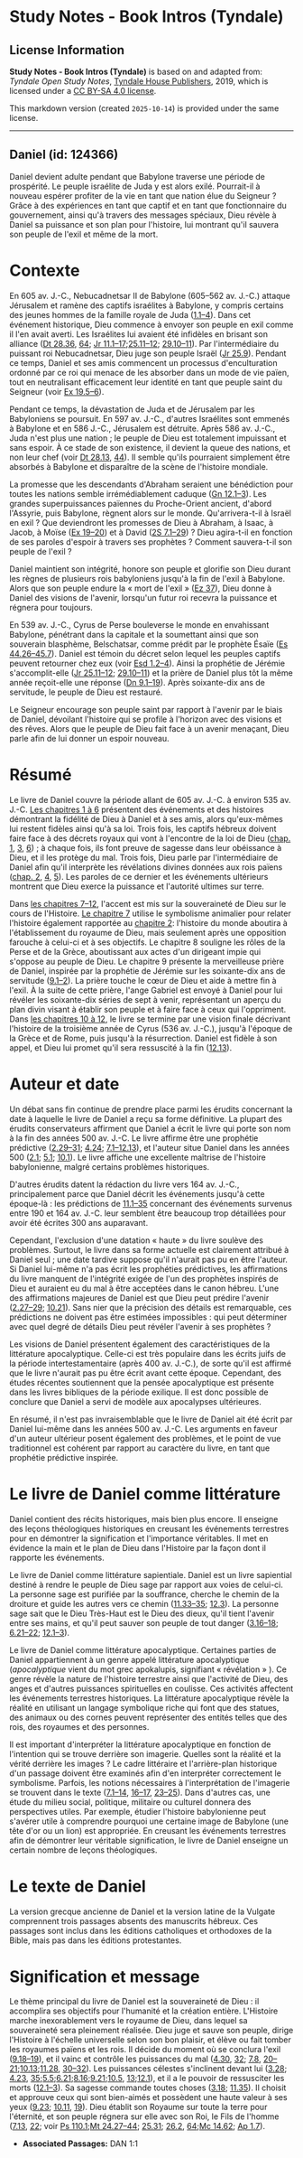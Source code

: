 # Study Notes - Book Intros (Tyndale)

## License Information

**Study Notes - Book Intros (Tyndale)** is based on and adapted from: _Tyndale Open Study Notes_, [Tyndale House Publishers](https://tyndaleopenresources.com/), 2019, which is licensed under a [CC BY-SA 4.0 license](https://creativecommons.org/licenses/by-sa/4.0/legalcode.en).

This markdown version (created `2025-10-14`) is provided under the same license.



--------------------------------

## Daniel (id: 124366)

Daniel devient adulte pendant que Babylone traverse une période de prospérité. Le peuple israélite de Juda y est alors exilé. Pourrait\-il à nouveau espérer profiter de la vie en tant que nation élue du Seigneur ? Grâce à des expériences en tant que captif et en tant que fonctionnaire du gouvernement, ainsi qu'à travers des messages spéciaux, Dieu révèle à Daniel sa puissance et son plan pour l'histoire, lui montrant qu'il sauvera son peuple de l'exil et même de la mort.

Contexte
========

En 605 av. J.\-C., Nebucadnetsar II de Babylone (605–562 av. J.\-C.) attaque Jérusalem et ramène des captifs israélites à Babylone, y compris certains des jeunes hommes de la famille royale de Juda ([1\.1–4](https://ref.ly/Dan1:1-Dan1:4)). Dans cet événement historique, Dieu commence à envoyer son peuple en exil comme il l'en avait averti. Les Israélites lui avaient été infidèles en brisant son alliance ([Dt 28\.36](https://ref.ly/Deut28:36), [64](https://ref.ly/Deut28:64); [Jr 11\.1–17](https://ref.ly/Jer11:1-Jer11:17);[25\.11–12](https://ref.ly/Jer25:11-Jer25:12); [29\.10–11](https://ref.ly/Jer29:10-Jer29:11)). Par l'intermédiaire du puissant roi Nebucadnetsar, Dieu juge son peuple Israël ([Jr 25\.9](https://ref.ly/Jer25:9)). Pendant ce temps, Daniel et ses amis commencent un processus d'enculturation ordonné par ce roi qui menace de les absorber dans un mode de vie païen, tout en neutralisant efficacement leur identité en tant que peuple saint du Seigneur (voir [Ex 19\.5–6](https://ref.ly/Exod19:5-Exod19:6)).

Pendant ce temps, la dévastation de Juda et de Jérusalem par les Babyloniens se poursuit. En 597 av. J.\-C., d'autres Israélites sont emmenés à Babylone et en 586 J.\-C., Jérusalem est détruite. Après 586 av. J.\-C., Juda n'est plus une nation ; le peuple de Dieu est totalement impuissant et sans espoir. À ce stade de son existence, il devient la queue des nations, et non leur chef (voir [Dt 28\.13](https://ref.ly/Deut28:13), [44](https://ref.ly/Deut28:44)). Il semble qu'ils pourraient simplement être absorbés à Babylone et disparaître de la scène de l'histoire mondiale.

La promesse que les descendants d'Abraham seraient une bénédiction pour toutes les nations semble irrémédiablement caduque ([Gn 12\.1–3](https://ref.ly/Gen12:1-Gen12:3)). Les grandes superpuissances païennes du Proche\-Orient ancient, d'abord l'Assyrie, puis Babylone, règnent alors sur le monde. Qu'arrivera\-t\-il à Israël en exil ? Que deviendront les promesses de Dieu à Abraham, à Isaac, à Jacob, à Moïse ([Ex 19–20](https://ref.ly/Exod19:1-Exod20:26)) et à David ([2S 7\.1–29](https://ref.ly/2Sam7:1-2Sam7:29)) ? Dieu agira\-t\-il en fonction de ses paroles d'espoir à travers ses prophètes ? Comment sauvera\-t\-il son peuple de l'exil ?

Daniel maintient son intégrité, honore son peuple et glorifie son Dieu durant les règnes de plusieurs rois babyloniens jusqu'à la fin de l'exil à Babylone. Alors que son peuple endure la « mort de l'exil » ([Ez 37](https://ref.ly/Ezek37:1-Ezek37:28)), Dieu donne à Daniel des visions de l'avenir, lorsqu'un futur roi recevra la puissance et régnera pour toujours.

En 539 av. J.\-C., Cyrus de Perse bouleverse le monde en envahissant Babylone, pénétrant dans la capitale et la soumettant ainsi que son souverain blasphème, Belschatsar, comme prédit par le prophète Ésaïe ([Es 44\.26–45\.7](https://ref.ly/Isa44:26-Isa45:7)). Daniel est témoin du décret selon lequel les peuples captifs peuvent retourner chez eux (voir [Esd 1\.2–4](https://ref.ly/Ezra1:2-Ezra1:4)). Ainsi la prophétie de Jérémie s'accomplit\-elle ([Jr 25\.11–12](https://ref.ly/Jer25:11-Jer25:12); [29\.10–11](https://ref.ly/Jer29:10-Jer29:11)) et la prière de Daniel plus tôt la même année reçoit\-elle une réponse ([Dn 9\.1–19](https://ref.ly/Dan9:1-Dan9:19)). Après soixante\-dix ans de servitude, le peuple de Dieu est restauré.

Le Seigneur encourage son peuple saint par rapport à l'avenir par le biais de Daniel, dévoilant l'histoire qui se profile à l'horizon avec des visions et des rêves. Alors que le peuple de Dieu fait face à un avenir menaçant, Dieu parle afin de lui donner un espoir nouveau.

Résumé
======

Le livre de Daniel couvre la période allant de 605 av. J.\-C. à environ 535 av. J.\-C. [Les chapitres 1 à 6](https://ref.ly/Dan1:1-Dan6:28) présentent des événements et des histoires démontrant la fidélité de Dieu à Daniel et à ses amis, alors qu'eux\-mêmes lui restent fidèles ainsi qu'à sa loi. Trois fois, les captifs hébreux doivent faire face à des décrets royaux qui vont à l'encontre de la loi de Dieu ([chap. 1](https://ref.ly/Dan1:1-Dan1:21), [3](https://ref.ly/Dan3:1-Dan3:30), [6](https://ref.ly/Dan6:1-Dan6:28)) ; à chaque fois, ils font preuve de sagesse dans leur obéissance à Dieu, et il les protège du mal. Trois fois, Dieu parle par l'intermédiaire de Daniel afin qu'il interprète les révélations divines données aux rois païens ([chap. 2](https://ref.ly/Dan2:1-Dan2:49), [4](https://ref.ly/Dan4:1-Dan4:37), [5](https://ref.ly/Dan5:1-Dan5:31)). Les paroles de ce dernier et les événements ultérieurs montrent que Dieu exerce la puissance et l'autorité ultimes sur terre.

Dans [les chapitres 7–12](https://ref.ly/Dan7:1-Dan12:13), l'accent est mis sur la souveraineté de Dieu sur le cours de l'Histoire. [Le chapitre 7](https://ref.ly/Dan7:1-Dan7:28) utilise le symbolisme animalier pour relater l'histoire également rapportée au [chapitre 2](https://ref.ly/Dan2:1-Dan2:49): l'histoire du monde aboutira à l'établissement du royaume de Dieu, mais seulement après une opposition farouche à celui\-ci et à ses objectifs. Le chapitre 8 souligne les rôles de la Perse et de la Grèce, aboutissant aux actes d'un dirigeant impie qui s'oppose au peuple de Dieu. Le chapitre 9 présente la merveilleuse prière de Daniel, inspirée par la prophétie de Jérémie sur les soixante\-dix ans de servitude ([9\.1–2](https://ref.ly/Dan9:1-Dan9:2)). La prière touche le cœur de Dieu et aide à mettre fin à l'exil. À la suite de cette prière, l'ange Gabriel est envoyé à Daniel pour lui révéler les soixante\-dix séries de sept à venir, représentant un aperçu du plan divin visant à établir son peuple et à faire face à ceux qui l'oppriment. Dans [les chapitres 10 à 12](https://ref.ly/Dan10:1-Dan12:13), le livre se termine par une vision finale décrivant l'histoire de la troisième année de Cyrus (536 av. J.\-C.), jusqu'à l'époque de la Grèce et de Rome, puis jusqu'à la résurrection. Daniel est fidèle à son appel, et Dieu lui promet qu'il sera ressuscité à la fin ([12\.13](https://ref.ly/Dan12:13)).

Auteur et date
==============

Un débat sans fin continue de prendre place parmi les érudits concernant la date à laquelle le livre de Daniel a reçu sa forme définitive. La plupart des érudits conservateurs affirment que Daniel a écrit le livre qui porte son nom à la fin des années 500 av. J.\-C. Le livre affirme être une prophétie prédictive ([2\.29–31](https://ref.ly/Dan2:29-Dan2:31); [4\.24](https://ref.ly/Dan4:24); [7\.1–12\.13](https://ref.ly/Dan7:1-Dan12:13)), et l'auteur situe Daniel dans les années 500 ([2\.1](https://ref.ly/Dan2:1); [5\.1](https://ref.ly/Dan5:1); [10\.1](https://ref.ly/Dan10:1)). Le livre affiche une excellente maîtrise de l'histoire babylonienne, malgré certains problèmes historiques.

D'autres érudits datent la rédaction du livre vers 164 av. J.\-C., principalement parce que Daniel décrit les événements jusqu'à cette époque\-là : les prédictions de [11\.1–35](https://ref.ly/Dan11:1-Dan11:35) concernant des événements survenus entre 190 et 164 av. J.\-C. leur semblent être beaucoup trop détaillées pour avoir été écrites 300 ans auparavant.

Cependant, l'exclusion d'une datation « haute » du livre soulève des problèmes. Surtout, le livre dans sa forme actuelle est clairement attribué à Daniel seul ; une date tardive suppose qu'il n'aurait pas pu en être l'auteur. Si Daniel lui\-même n'a pas écrit les prophéties prédictives, les affirmations du livre manquent de l'intégrité exigée de l'un des prophètes inspirés de Dieu et auraient eu du mal à être acceptées dans le canon hébreu. L'une des affirmations majeures de Daniel est que Dieu peut prédire l'avenir ([2\.27–29](https://ref.ly/Dan2:27-Dan2:29); [10\.21](https://ref.ly/Dan10:21)). Sans nier que la précision des détails est remarquable, ces prédictions ne doivent pas être estimées impossibles : qui peut déterminer avec quel degré de détails Dieu peut révéler l'avenir à ses prophètes ?

Les visions de Daniel présentent également des caractéristiques de la littérature apocalyptique. Celle\-ci est très populaire dans les écrits juifs de la période intertestamentaire (après 400 av. J.\-C.), de sorte qu'il est affirmé que le livre n'aurait pas pu être écrit avant cette époque. Cependant, des études récentes soutiennent que la pensée apocalyptique est présente dans les livres bibliques de la période exilique. Il est donc possible de conclure que Daniel a servi de modèle aux apocalypses ultérieures.

En résumé, il n'est pas invraisemblable que le livre de Daniel ait été écrit par Daniel lui\-même dans les années 500 av. J.\-C. Les arguments en faveur d'un auteur ultérieur posent également des problèmes, et le point de vue traditionnel est cohérent par rapport au caractère du livre, en tant que prophétie prédictive inspirée.

Le livre de Daniel comme littérature
====================================

Daniel contient des récits historiques, mais bien plus encore. Il enseigne des leçons théologiques historiques en creusant les événements terrestres pour en démontrer la signification et l'importance véritables. Il met en évidence la main et le plan de Dieu dans l'Histoire par la façon dont il rapporte les événements.

Le livre de Daniel comme littérature sapientiale. Daniel est un livre sapiential destiné à rendre le peuple de Dieu sage par rapport aux voies de celui\-ci. La personne sage est purifiée par la souffrance, cherche le chemin de la droiture et guide les autres vers ce chemin ([11\.33–35](https://ref.ly/Dan11:33-Dan11:35); [12\.3](https://ref.ly/Dan12:3)). La personne sage sait que le Dieu Très\-Haut est le Dieu des dieux, qu'il tient l'avenir entre ses mains, et qu'il peut sauver son peuple de tout danger ([3\.16–18](https://ref.ly/Dan3:16-Dan3:18); [6\.21–22](https://ref.ly/Dan6:21-Dan6:22); [12\.1–3](https://ref.ly/Dan12:1-Dan12:3)).

Le livre de Daniel comme littérature apocalyptique. Certaines parties de Daniel appartiennent à un genre appelé littérature apocalyptique (*apocalyptique* vient du mot grec apokalupis, signifiant « révélation » ). Ce genre révèle la nature de l'histoire terrestre ainsi que l'activité de Dieu, des anges et d'autres puissances spirituelles en coulisse. Ces activités affectent les événements terrestres historiques. La littérature apocalyptique révèle la réalité en utilisant un langage symbolique riche qui font que des statues, des animaux ou des cornes peuvent représenter des entités telles que des rois, des royaumes et des personnes.

Il est important d'interpréter la littérature apocalyptique en fonction de l'intention qui se trouve derrière son imagerie. Quelles sont la réalité et la vérité derrière les images ? Le cadre littéraire et l'arrière\-plan historique d'un passage doivent être examinés afin d'en interpréter correctement le symbolisme. Parfois, les notions nécessaires à l'interprétation de l'imagerie se trouvent dans le texte ([7\.1–14](https://ref.ly/Dan7:1-Dan7:14), [16–17](https://ref.ly/Dan7:16-Dan7:17), [23–25](https://ref.ly/Dan7:23-Dan7:25)). Dans d'autres cas, une étude du milieu social, politique, militaire ou culturel donnera des perspectives utiles. Par exemple, étudier l'histoire babylonienne peut s'avérer utile à comprendre pourquoi une certaine image de Babylone (une tête d'or ou un lion) est appropriée. En creusant les événements terrestres afin de démontrer leur véritable signification, le livre de Daniel enseigne un certain nombre de leçons théologiques.

Le texte de Daniel
==================

La version grecque ancienne de Daniel et la version latine de la Vulgate comprennent trois passages absents des manuscrits hébreux. Ces passages sont inclus dans les éditions catholiques et orthodoxes de la Bible, mais pas dans les éditions protestantes.

Signification et message
========================

Le thème principal du livre de Daniel est la souveraineté de Dieu : il accomplira ses objectifs pour l'humanité et la création entière. L'Histoire marche inexorablement vers le royaume de Dieu, dans lequel sa souveraineté sera pleinement réalisée. Dieu juge et sauve son peuple, dirige l'Histoire à l'échelle universelle selon son bon plaisir, et élève ou fait tomber les royaumes païens et les rois. Il décide du moment où se conclura l'exil ([9\.18–19](https://ref.ly/Dan9:18-Dan9:19)), et il vainc et contrôle les puissances du mal ([4\.30](https://ref.ly/Dan4:30), [32](https://ref.ly/Dan4:32); [7\.8](https://ref.ly/Dan7:8), [20–21](https://ref.ly/Dan7:20-Dan7:21);[10\.13](https://ref.ly/Dan10:13);[11\.28](https://ref.ly/Dan11:28), [30–32](https://ref.ly/Dan11:30-Dan11:32)). Les puissances célestes s'inclinent devant lui ([3\.28](https://ref.ly/Dan3:28); [4\.23](https://ref.ly/Dan4:23), [35](https://ref.ly/Dan4:35);[5\.5](https://ref.ly/Dan5:5);[6\.21](https://ref.ly/Dan6:21);[8\.16](https://ref.ly/Dan8:16);[9\.21](https://ref.ly/Dan9:21);[10\.5](https://ref.ly/Dan10:5), [13](https://ref.ly/Dan10:13);[12\.1](https://ref.ly/Dan12:1)), et il a le pouvoir de ressusciter les morts ([12\.1–3](https://ref.ly/Dan12:1-Dan12:3)). Sa sagesse commande toutes choses ([3\.18](https://ref.ly/Dan3:18); [11\.35](https://ref.ly/Dan11:35)). Il choisit et approuve ceux qui sont bien\-aimés et possèdent une haute valeur à ses yeux ([9\.23](https://ref.ly/Dan9:23); [10\.11](https://ref.ly/Dan10:11), [19](https://ref.ly/Dan10:19)). Dieu établit son Royaume sur toute la terre pour l'éternité, et son peuple régnera sur elle avec son Roi, le Fils de l'homme ([7\.13](https://ref.ly/Dan7:13), [22](https://ref.ly/Dan7:22); voir [Ps 110\.1](https://ref.ly/Ps110:1);[Mt 24\.27–44](https://ref.ly/Matt24:27-Matt24:44); [25\.31](https://ref.ly/Matt25:31); [26\.2](https://ref.ly/Matt26:2), [64](https://ref.ly/Matt26:64);[Mc 14\.62](https://ref.ly/Mark14:62); [Ap 1\.7](https://ref.ly/Rev1:7)).

* **Associated Passages:** DAN 1:1

